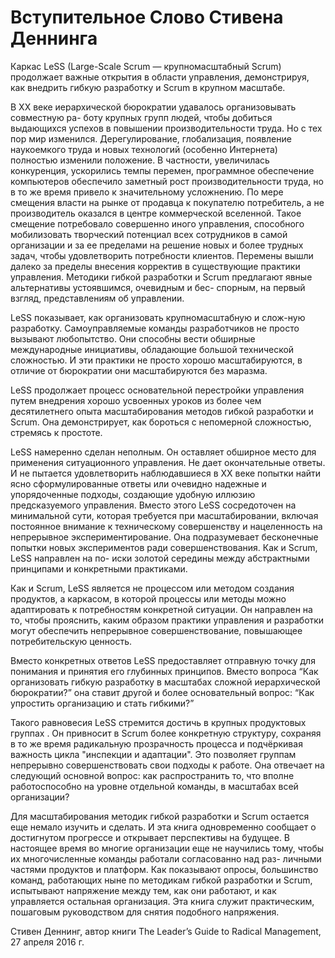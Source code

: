 # Вступительное Слово Стивена Деннинга

Каркас LeSS (Large-Scale Scrum — крупномасштабный Scrum) продолжает важные открытия в области управления, демонстрируя, как внедрить гибкую разработку и Scrum в крупном масштабе.

В ХХ веке иерархической бюрократии удавалось организовывать совместную ра- боту крупных групп людей, чтобы добиться выдающихся успехов в повышении производительности труда. Но с тех пор мир изменился. Дерегулирование, глобализация, появление наукоемкого труда и новых технологий (особенно Интернета) полностью изменили положение. В частности, увеличилась конкуренция, ускорились темпы перемен, программное обеспечение компьютеров обеспечило заметный рост производительности труда, но в то же время привело к значительному усложнению. По мере смещения власти на рынке от продавца к покупателю потребитель, а не производитель оказался в центре коммерческой вселенной. Такое смещение потребовало совершенно иного управления, способного мобилизовать творческий потенциал всех сотрудников в самой организации и за ее пределами на решение новых и более трудных задач, чтобы удовлетворить потребности клиентов. Перемены вышли далеко за пределы внесения корректив в существующие практики управления. Методики гибкой разработки и Scrum предлагают явные альтернативы устоявшимся, очевидным и бес- спорным, на первый взгляд, представлениям об управлении.

LeSS показывает, как организовать крупномасштабную и слож-ную разработку. Самоуправляемые команды разработчиков не просто вызывают любопытство. Они способны вести обширные международные инициативы, обладающие большой технической сложностью. И эти практики не просто хорошо масштабируются, в отличие от бюрократии они масштабируются без маразма.

LeSS продолжает процесс основательной перестройки управления путем внедрения хорошо усвоенных уроков из более чем десятилетнего опыта масштабирования методов гибкой разработки и Scrum. Она демонстрирует, как бороться с непомерной сложностью, стремясь к простоте.

LeSS намеренно сделан неполным. Он оставляет обширное место для применения ситуационного управления. Не дает окончательные ответы. И не пытается удовлетворить наблюдавшиеся в ХХ веке попытки найти ясно сформулированные ответы или очевидно надежные и упорядоченные подходы, создающие удобную иллюзию предсказуемого управления. Вместо этого LeSS сосредоточен на минимальной сути, которая требуется при масштабировании, включая постоянное внимание к техническому совершенству и нацеленность на непрерывное экспериментирование. Она подразумевает бесконечные попытки новых экспериментов ради совершенствования. Как и Scrum, LeSS направлен на по- иски золотой середины между абстрактными принципами и конкретными практиками.

Как и Scrum, LeSS является не процессом или методом создания продуктов, а каркасом, в которой процессы или методы можно адаптировать к потребностям конкретной ситуации. Он направлен на то, чтобы прояснить, каким образом практики управления и разработки могут обеспечить непрерывное совершенствование, повышающее потребительскую ценность.

Вместо конкретных ответов LeSS предоставляет отправную точку для понимания и принятия его глубинных принципов. Вместо вопроса “Как организовать гибкую разработку в масштабах сложной иерархической бюрократии?” она ставит другой и более основательный вопрос: “Как упростить организацию и стать гибкими?”

Такого равновесия LeSS стремится достичь в крупных продуктовых группах . Он привносит в Scrum более конкретную структуру, сохраняя в то же время радикальную прозрачность процесса и подчёркивая важность цикла "инспекции и адаптации". Это позволяет группам непрерывно совершенствовать свои подходы к работе. Она отвечает на следующий основной вопрос: как распространить то, что вполне работоспособно на уровне отдельной команды, в масштабах всей организации?

Для масштабирования методик гибкой разработки и Scrum остается еще немало изучить и сделать. И эта книга одновременно сообщает о достигнутом прогрессе и открывает перспективы на будущее. В настоящее время во многие организации еще не научились тому, чтобы их многочисленные команды работали согласованно над раз- личными частями продуктов и платформ. Как показывают опросы, большинство команд, работающих ныне по методикам гибкой разработки и Scrum, испытывают напряжение между тем, как они работают, и как управляется  остальная организация. Эта книга служит практическим, пошаговым руководством для снятия подобного напряжения.

Стивен Деннинг, автор книги The Leader’s Guide to Radical Management, 27 апреля 2016 г.
